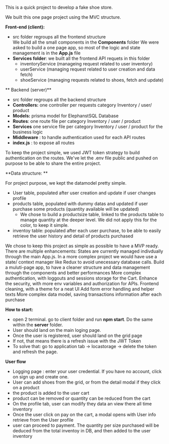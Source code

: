 This is a quick project to develop a fake shoe store.

We built this one page project using the MVC structure.

**Front-end (client):**

- src folder regroups all the frontend structure  
  We build all the small components in the **Components** folder
  We were asked to build a one page app, so most of the logic and state management is in the **App.js** file
- **Services folder**: we built all the frontend API requets in this folder
  - inventoryService (manageing request related to user inventory)
  - userService (managing request related to user creation and data fetch)
  - shoeService (managing requests related to shoes, fetch and update)

** Backend (server)**

- src folder regroups all the backend structure
- **Controllers:** one controller per requests category Inventory / user/ product
- **Models:** prisma model for ElephanstSQL Database
- **Routes**: one route file per category Inventory / user / product
- **Services** one service file per category Inventory / user / product for the business logic
- **Middleware** : to handle authentication used for each API routes
- **index.js** : to expose all routes

To keep the project simple, we used JWT token strategy to build authentication on the routes. We've let the .env file public and pushed on purpose to be able to share the entire project.

**Data structure:
**

For project purpose, we kept the datamodel pretty simple.

- User table, populated after user creation and update if user changes profile
- products table, populated with dummy datas and updated if user purchase some products (quantity available will be updated)
  - We chose to build a productsize table, linked to the products table to manage quantity at the deeper level. We did not apply this for the color, to keep it simple.
- inventoy table: populated after each user purchase, to be able to easily retrieve the user history and detail of products purchased

We chose to keep this project as simple as possible to have a MVP ready.
There are multiple enhancements:
States are currently managed indivdually through the main App.js. In a more complex project we would have use a state/ context manager like Redux to avoid unecessary database calls.
Build a muluti-page app, to have a cleaner structure and data management through the components and better performances
More complex authentication, with loggouts and sessions storage for the Cart.
Enhance the security, with more env variables and authorization for APIs.
Frontend cleaning, with a theme for a neat UI
Add form error handling and helper texts
More complex data model, saving transactions information after each purchase

**How to start:**

- open 2 terminal. go to client folder and run **npm start**. Do the same within the **server** folder.
- User should land on the main loging page.
- Once the user is registered, user should land on the grid page
- If not, that means there is a refresh issue with the JWT Token
- To solve that: go to application tab -> locastorage -> delete the token and refresh the page.

**User flow**

- Logging page : enter your user credential. If you have no account, click on sign up and create one.
- User can add shoes from the grid, or from the detail modal if they click on a product
- the product is added to the user cart
- product can be removed or quantity can be reduced from the cart
- On the profile tab, user can modify they data an view there all time inventory
- Once the user click on pay on the cart, a modal opens with User info retrieve from the User profile
- user can proceed to payment. The quantity per size purchased will be deduced from the total inventoy in DB, and then added to the user inventory
